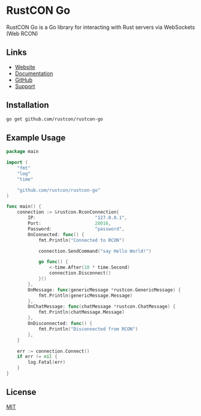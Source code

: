 # RustCON Go

RustCON Go is a Go library for interacting with Rust servers via WebSockets (Web RCON)

## Links

- [Website](https://rustcon.xyz)
- [Documentation](https://rustcon.xyz/developers)
- [GitHub](https://github.rustcon.xyz/)
- [Support](https://support.rustcon.xyz/)

## Installation

```bash
go get github.com/rustcon/rustcon-go
```

## Example Usage

```go
package main

import (
    "fmt"
    "log"
    "time"

    "github.com/rustcon/rustcon-go"
)

func main() {
    connection := &rustcon.RconConnection{
        IP:                      "127.0.0.1",
        Port:                    28016,
        Password:                "password",
        OnConnected: func() {
            fmt.Println("Connected to RCON")

            connection.SendCommand("say Hello World!")

            go func() {
                <-time.After(10 * time.Second)
                connection.Disconnect()
            }()
        },
        OnMessage: func(genericMessage *rustcon.GenericMessage) {
            fmt.Println(genericMessage.Message)
        },
        OnChatMessage: func(chatMessage *rustcon.ChatMessage) {
            fmt.Println(chatMessage.Message)
        },
        OnDisconnected: func() {
            fmt.Println("Disconnected from RCON")
        },
    }

    err := connection.Connect()
    if err != nil {
        log.Fatal(err)
    }
}
```

## License

[MIT](/LICENSE)

